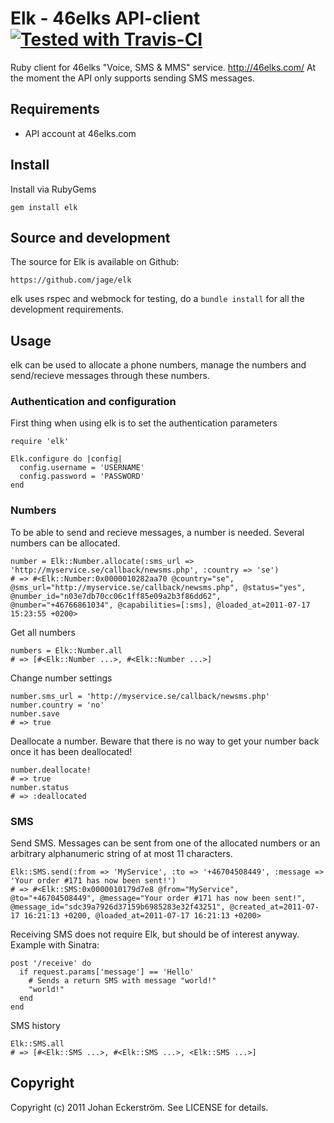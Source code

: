Elk - 46elks API-client [![Tested with Travis-CI](https://secure.travis-ci.org/jage/elk.png)](http://travis-ci.org/#!/jage/elk)
===

Ruby client for 46elks "Voice, SMS & MMS" service. http://46elks.com/
At the moment the API only supports sending SMS messages.

## Requirements

* API account at 46elks.com

## Install

Install via RubyGems

    gem install elk

## Source and development

The source for Elk is available on Github:

    https://github.com/jage/elk

elk uses rspec and webmock for testing, do a `bundle install` for all the development requirements.

## Usage

elk can be used to allocate a phone numbers, manage the numbers and send/recieve messages through these numbers.

### Authentication and configuration

First thing when using elk is to set the authentication parameters

    require 'elk'

    Elk.configure do |config|
      config.username = 'USERNAME'
      config.password = 'PASSWORD'
    end

### Numbers

To be able to send and recieve messages, a number is needed. Several numbers can be allocated.

    number = Elk::Number.allocate(:sms_url => 'http://myservice.se/callback/newsms.php', :country => 'se')
    # => #<Elk::Number:0x0000010282aa70 @country="se", @sms_url="http://myservice.se/callback/newsms.php", @status="yes", @number_id="n03e7db70cc06c1ff85e09a2b3f86dd62", @number="+46766861034", @capabilities=[:sms], @loaded_at=2011-07-17 15:23:55 +0200>

Get all numbers

    numbers = Elk::Number.all
    # => [#<Elk::Number ...>, #<Elk::Number ...>]

Change number settings

    number.sms_url = 'http://myservice.se/callback/newsms.php'
    number.country = 'no'
    number.save
    # => true

Deallocate a number.
Beware that there is no way to get your number back once it has been deallocated!

    number.deallocate!
    # => true
    number.status
    # => :deallocated

### SMS

Send SMS. Messages can be sent from one of the allocated numbers or an arbitrary alphanumeric string of at most 11 characters.

    Elk::SMS.send(:from => 'MyService', :to => '+46704508449', :message => 'Your order #171 has now been sent!')
    # => #<Elk::SMS:0x0000010179d7e8 @from="MyService", @to="+46704508449", @message="Your order #171 has now been sent!", @message_id="sdc39a7926d37159b6985283e32f43251", @created_at=2011-07-17 16:21:13 +0200, @loaded_at=2011-07-17 16:21:13 +0200>

Receiving SMS does not require Elk, but should be of interest anyway.
Example with Sinatra:

    post '/receive' do
      if request.params['message'] == 'Hello'
        # Sends a return SMS with message "world!"
        "world!"
      end
    end

SMS history

    Elk::SMS.all
    # => [#<Elk::SMS ...>, #<Elk::SMS ...>, <Elk::SMS ...>]

## Copyright

Copyright (c) 2011 Johan Eckerström. See LICENSE for details.